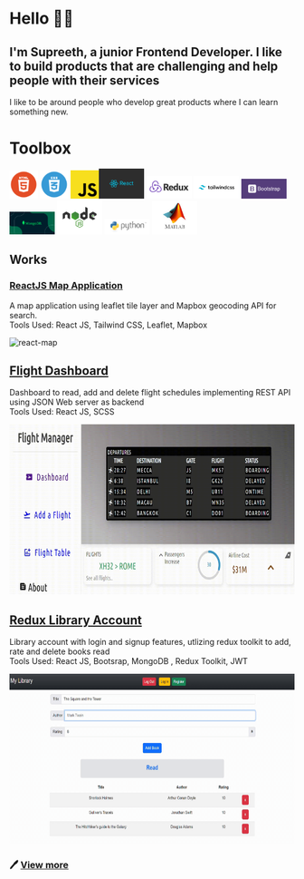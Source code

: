 <!--
**trial-pyth/trial-pyth** is a ✨ _special_ ✨ repository because its `README.md` (this file) appears on your GitHub profile.

Here are some ideas to get you started:

- 🔭 I’m currently working on ...
- 🌱 I’m currently learning ...
- 👯 I’m looking to collaborate on ...
- 🤔 I’m looking for help with ...
- 💬 Ask me about ...
- 📫 How to reach me: ...
- 😄 Pronouns: ...
- ⚡ Fun fact: ...
-->

# Hello 👋🏻
## I'm Supreeth, a junior **Frontend Developer**. I like to build products that are challenging and help people with their services

I like to be around people who develop great products where I can learn something new.


# Toolbox


<img src="img/html.webp" width=50 height=50> <img src="img/css.webp" width=50 height=50> <img src="img/js.png" width=50 height=50><img src="img/react.png" width=80> <img src="img/redux.png" width=80> <img src="img/tailwindcss.jpg" width=80> <img src="img/bootstrap.jpg" width=80> <img src="img/mongodb.png" width=80> <img src="img/node.png" width=80> <img src="img/python.png" width=80> <img src="img/matlab.jfif" width=80>

## Works

### [ReactJS Map Application](https://github.com/trial-pyth/Map-App-React)

A map application using leaflet tile layer and Mapbox geocoding API for search. <br/>
Tools Used: React JS, Tailwind CSS, Leaflet, Mapbox

<img src="https://raw.githubusercontent.com/trial-pyth/Travel-App-React/master/img/info-card.PNG" alt="react-map" height=300 width=600 />

## [Flight Dashboard](https://github.com/trial-pyth/Flight-Manager-Dashboard)

Dashboard to read, add and delete flight schedules implementing REST API using JSON Web server as backend <br/>
Tools Used: React JS, SCSS


<img src="https://raw.githubusercontent.com/trial-pyth/Flight-Manager-Dashboard/master/img/widget.gif" alt="react-map" height=300 width=600 />


## [Redux Library Account](https://github.com/trial-pyth/Redux-Library-Account-JWT)

Library account with login and signup features, utlizing redux toolkit to add, rate and delete books read <br/>
Tools Used: React JS, Bootsrap, MongoDB , Redux Toolkit, JWT

<img src="https://raw.githubusercontent.com/trial-pyth/Redux-Library-Account-JWT/master/img/add-delete.gif" alt="react-map" height=300 width=600 />

### 🖊️ [View more](https://github.com/trial-pyth?tab=repositories)

